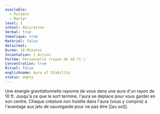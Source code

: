 ```yaml
---
available:
  - Paladin
  - Martyr
level: 1
school: Abjuration
Verbal: true
Somatique: true
Matériel: false
detailmat:
Durée: 10 Minutes
Incantation: 1 Action
Portée: Personnelle (rayon de 10 ft.)
Concentration: true
Rituel: false
englishname: Aura of Stability
status: empty
---
```


Une énergie gravitationnelle rayonne de vous dans une aura d'un rayon de 10 ft. Jusqu'à ce que le sort termine, l'aura se déplace pour vous garder en son centre. Chaque créature non hostile dans l'aura (vous y compris) a l'avantage aux jets de sauvegarde pour ne pas être [[au sol]].